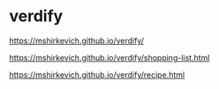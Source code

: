 # verdify

https://mshirkevich.github.io/verdify/

https://mshirkevich.github.io/verdify/shopping-list.html

https://mshirkevich.github.io/verdify/recipe.html
